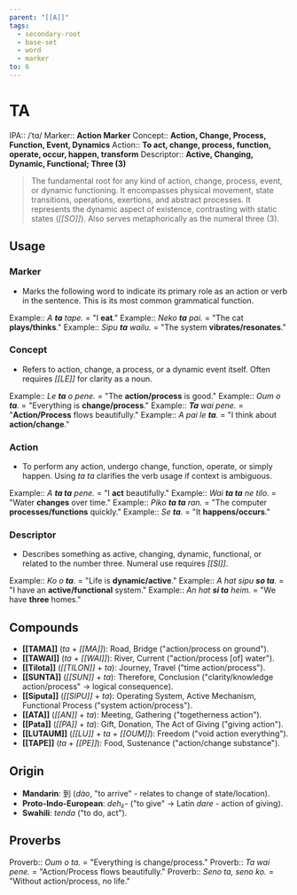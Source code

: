 ```yaml
---
parent: "[[A]]"
tags:
  - secondary-root
  - base-set
  - word
  - marker
to: 6
---
```

# TA

IPA::				/ˈtɑ/
Marker::		**Action Marker**
Concept::		**Action, Change, Process, Function, Event, Dynamics**
Action::		**To act, change, process, function, operate, occur, happen, transform**
Descriptor::	**Active, Changing, Dynamic, Functional; Three (3)**

> The fundamental root for any kind of action, change, process, event, or dynamic functioning. It encompasses physical movement, state transitions, operations, exertions, and abstract processes. It represents the dynamic aspect of existence, contrasting with static states (*[[SO]]*). Also serves metaphorically as the numeral three (3).

## Usage

### Marker
*   Marks the following word to indicate its primary role as an action or verb in the sentence. This is its most common grammatical function.

Example::   *A **ta** tape.* = "I **eat**."
Example::   *Neko **ta** pai.* = "The cat **plays/thinks**."
Example::   *Sipu **ta** wailu.* = "The system **vibrates/resonates**."

### Concept
*   Refers to action, change, a process, or a dynamic event itself. Often requires *[[LE]]* for clarity as a noun.

Example::   *Le **ta** o pene.* = "The **action/process** is good."
Example::   *Oum o **ta**.* = "Everything is **change/process**."
Example::   ***Ta** wai pene.* = "**Action/Process** flows beautifully."
Example::   *A pai le **ta**.* = "I think about **action/change**."

### Action
*   To perform any action, undergo change, function, operate, or simply happen. Using *ta ta* clarifies the verb usage if context is ambiguous.

Example::   *A **ta ta** pene.* = "I **act** beautifully."
Example::   *Wai **ta ta** ne tilo.* = "Water **changes** over time."
Example::   *Piko **ta ta** ran.* = "The computer **processes/functions** quickly."
Example::   *Se **ta**.* = "It **happens/occurs**."

### Descriptor
*   Describes something as active, changing, dynamic, functional, or related to the number three. Numeral use requires *[[SI]]*.

Example::   *Ko o **ta**.* = "Life is **dynamic/active**."
Example::   *A hat sipu **so ta**.* = "I have an **active/functional** system."
Example::   *An hat **si ta** heim.* = "We have **three** homes."

## Compounds
*   **[[TAMA]]** (*ta* + *[[MA]]*): Road, Bridge ("action/process on ground").
*   **[[TAWAI]]** (*ta* + *[[WAI]]*): River, Current ("action/process [of] water").
*   **[[Tilota]]** (*[[TILON]]* + *ta*): Journey, Travel ("time action/process").
*   **[[SUNTA]]** (*[[SUN]]* + *ta*): Therefore, Conclusion ("clarity/knowledge action/process" -> logical consequence).
*   **[[Siputa]]** (*[[SIPU]]* + *ta*): Operating System, Active Mechanism, Functional Process ("system action/process").
*   **[[ATA]]** (*[[AN]]* + *ta*): Meeting, Gathering ("togetherness action").
*   **[[Pata]]** (*[[PA]]* + *ta*): Gift, Donation, The Act of Giving ("giving action").
*   **[[LUTAUM]]** (*[[LU]]* + *ta* + *[[OUM]]*): Freedom ("void action everything").
*   **[[TAPE]]** (*ta* + *[[PE]]*): Food, Sustenance ("action/change substance").

## Origin
*   **Mandarin**: 到 (*dào*, "to arrive" - relates to change of state/location).
*   **Proto-Indo-European**: *deh₂-* ("to give" -> Latin *dare* - action of giving).
*   **Swahili**: *tenda* ("to do, act").

## Proverbs
Proverb:: *Oum o ta.* = "Everything is change/process."
Proverb:: *Ta wai pene.* = "Action/Process flows beautifully."
Proverb:: *Seno ta, seno ko.* = "Without action/process, no life."